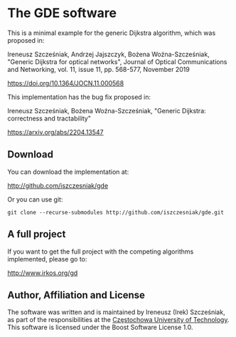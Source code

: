 # The GDE software

This is a minimal example for the generic Dijkstra algorithm, which
was proposed in:

Ireneusz Szcześniak, Andrzej Jajszczyk, Bożena Woźna-Szcześniak,
"Generic Dijkstra for optical networks", Journal of Optical
Communications and Networking, vol. 11, issue 11, pp. 568-577,
November 2019

<https://doi.org/10.1364/JOCN.11.000568>

This implementation has the bug fix proposed in:

Ireneusz Szcześniak, Bożena Woźna-Szcześniak, "Generic Dijkstra:
correctness and tractability"

<https://arxiv.org/abs/2204.13547>

## Download

You can download the implementation at:

<http://github.com/iszczesniak/gde>

Or you can use git:

`git clone --recurse-submodules http://github.com/iszczesniak/gde.git`

## A full project

If you want to get the full project with the competing algorithms
implemented, please go to:

<http://www.irkos.org/gd>

## Author, Affiliation and License

The software was written and is maintained by Ireneusz (Irek)
Szcześniak, as part of the responsibilities at the [Częstochowa
University of Technology](http://pcz.pl). This software is licensed
under the Boost Software License 1.0.
